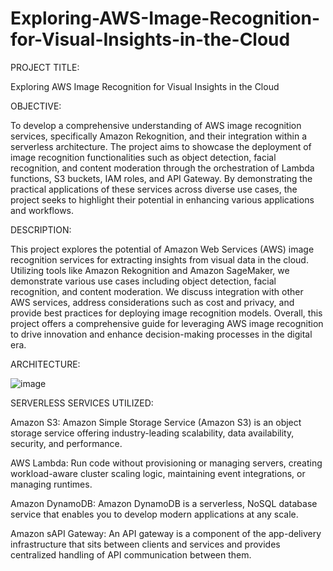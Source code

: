 # Exploring-AWS-Image-Recognition-for-Visual-Insights-in-the-Cloud
PROJECT TITLE:

Exploring AWS Image Recognition for Visual Insights in the Cloud

OBJECTIVE:

To develop a comprehensive understanding of AWS image recognition services, specifically Amazon Rekognition, and their integration within a serverless architecture. The project aims to showcase the deployment of image recognition functionalities such as object detection, facial recognition, and content moderation through the orchestration of Lambda functions, S3 buckets, IAM roles, and API Gateway. By demonstrating the practical applications of these services across diverse use cases, the project seeks to highlight their potential in enhancing various applications and workflows.

DESCRIPTION:

This project explores the potential of Amazon Web Services (AWS) image recognition services for extracting insights from visual data in the cloud. Utilizing tools like Amazon Rekognition and Amazon SageMaker, we demonstrate various use cases including object detection, facial recognition, and content moderation. We discuss integration with other AWS services, address considerations such as cost and privacy, and provide best practices for deploying image recognition models. Overall, this project offers a comprehensive guide for leveraging AWS image recognition to drive innovation and enhance decision-making processes in the digital era.

ARCHITECTURE:

![image](https://github.com/Mukesh-217/Exploring-AWS-Image-Recognition-for-Visual-Insights-in-the-Cloud/assets/111958305/af809943-46ff-43ed-818d-21c56ca50049)

SERVERLESS SERVICES UTILIZED:

Amazon S3: Amazon Simple Storage Service (Amazon S3) is an object storage service offering industry-leading scalability, data availability, security, and performance.

AWS Lambda: Run code without provisioning or managing servers, creating workload-aware cluster scaling logic, maintaining event integrations, or managing runtimes.

Amazon DynamoDB: Amazon DynamoDB is a serverless, NoSQL database service that enables you to develop modern applications at any scale.

Amazon sAPI Gateway: An API gateway is a component of the app-delivery infrastructure that sits between clients and services and provides centralized handling of API communication between them.
